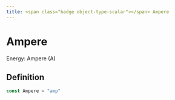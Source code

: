 ```yaml
---
title: <span class="badge object-type-scalar"></span> Ampere
---
```

# <span class="badge object-type-scalar"></span> Ampere

Energy: Ampere (A)

## Definition

```go
const Ampere = "amp"
```
